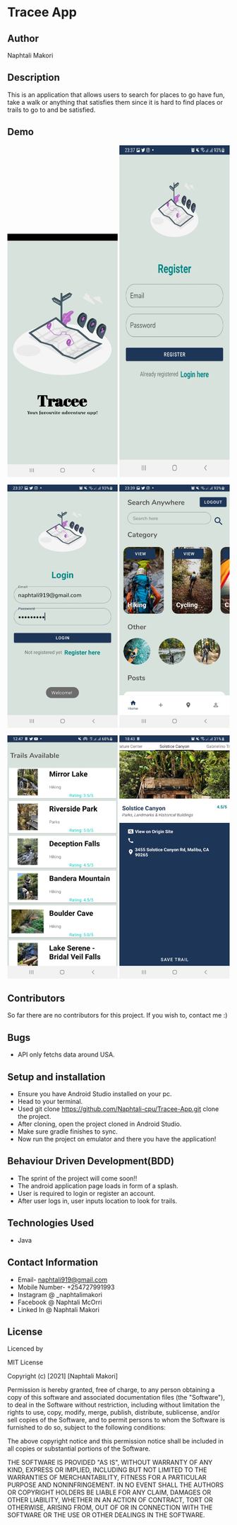 # Tracee App
## Author
Naphtali Makori

## Description

This is an application that allows users to search for places to go have fun, take a walk or anything that satisfies them since it is hard to find places or trails to go to and be satisfied.

## Demo

<img src="splash.jpg" width="250" height="550">     <img src="register.jpg" width="250" height="750">

<img src="login.jpg" width="250" height="550">      <img src="dashboard.jpg" width="250" height="550">

<img src="result.jpg" width="250" height="550">     <img src="details.jpg" width="250" height="550">

## Contributors
So far there are no contributors for this project.
If you wish to, contact me :)

## Bugs
* API only fetchs data around USA.

## Setup and installation
* Ensure you have Android Studio installed on your pc.
* Head to your terminal.
* Used git clone https://github.com/Naphtali-cpu/Tracee-App.git clone the project.
* After cloning, open the project cloned in Android Studio.
* Make sure gradle finishes to sync.
* Now run the project on emulator and there you have the application!

## Behaviour Driven Development(BDD)
* The sprint of the project will come soon!!
* The android application page loads in form of a splash.
* User is required to login or register an account.
* After user logs in, user inputs location to look for trails.

## Technologies Used
* Java


## Contact Information
* Email- naphtali919@gmail.com
* Mobile Number- +254727991993
* Instagram @ _naphtalimakori
* Facebook @ Naphtali McOrri
* Linked In @ Naphtali Makori

## License
Licenced by

MIT License

Copyright (c) [2021] [Naphtali Makori]

Permission is hereby granted, free of charge, to any person obtaining a copy of this software and associated documentation files (the "Software"), to deal in the Software without restriction, including without limitation the rights to use, copy, modify, merge, publish, distribute, sublicense, and/or sell copies of the Software, and to permit persons to whom the Software is furnished to do so, subject to the following conditions:

The above copyright notice and this permission notice shall be included in all copies or substantial portions of the Software.

THE SOFTWARE IS PROVIDED "AS IS", WITHOUT WARRANTY OF ANY KIND, EXPRESS OR IMPLIED, INCLUDING BUT NOT LIMITED TO THE WARRANTIES OF MERCHANTABILITY, FITNESS FOR A PARTICULAR PURPOSE AND NONINFRINGEMENT. IN NO EVENT SHALL THE AUTHORS OR COPYRIGHT HOLDERS BE LIABLE FOR ANY CLAIM, DAMAGES OR OTHER LIABILITY, WHETHER IN AN ACTION OF CONTRACT, TORT OR OTHERWISE, ARISING FROM, OUT OF OR IN CONNECTION WITH THE SOFTWARE OR THE USE OR OTHER DEALINGS IN THE SOFTWARE.




